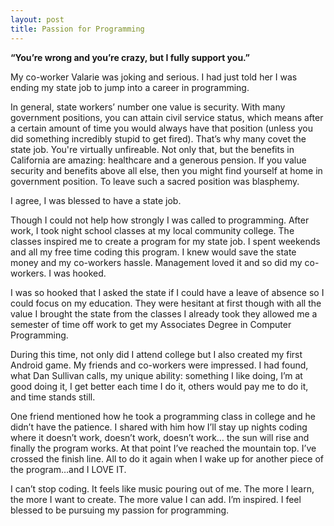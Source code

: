 ```yaml
---
layout: post
title: Passion for Programming
---
```


<b>“You’re wrong and you’re crazy, but I fully support you.”</b>

My co-worker Valarie was joking and serious. I had just told her I was ending my state job to jump into a career in programming.

In general, state workers’ number one value is security. With many government positions, you can attain civil service status, which means after a certain amount of time you would always have that position (unless you did something incredibly stupid to get fired). That’s why many covet the state job. You're virtually unfireable. Not only that, but the benefits in California are amazing: healthcare and a generous pension. If you value security and benefits above all else, then you might find yourself at home in government position. To leave such a sacred position was blasphemy.

I agree, I was blessed to have a state job.

Though I could not help how strongly I was called to programming. After work, I took night school classes at my local community college. The classes inspired me to create a program for my state job. I spent weekends and all my free time coding this program. I knew would save the state money and my co-workers hassle. Management loved it and so did my co-workers. I was hooked.

I was so hooked that I asked the state if I could have a leave of absence so I could focus on my education. They were hesitant at first though with all the value I brought the state from the classes I already took they allowed me a semester of time off work to get my Associates Degree in Computer Programming.

During this time, not only did I attend college but I also created my first Android game. My friends and co-workers were impressed. I had found, what Dan Sullivan calls, my unique ability: something I like doing, I’m at good doing it, I get better each time I do it, others would pay me to do it, and time stands still.

One friend mentioned how he took a programming class in college and he didn’t have the patience. I shared with him how I’ll stay up nights coding where it doesn’t work, doesn’t work, doesn’t work… the sun will rise and finally the program works. At that point I’ve reached the mountain top. I’ve crossed the finish line. All to do it again when I wake up for another piece of the program…and I LOVE IT.

I can’t stop coding. It feels like music pouring out of me. The more I learn, the more I want to create. The more value I can add. I’m inspired. I feel blessed to be pursuing my passion for programming.
